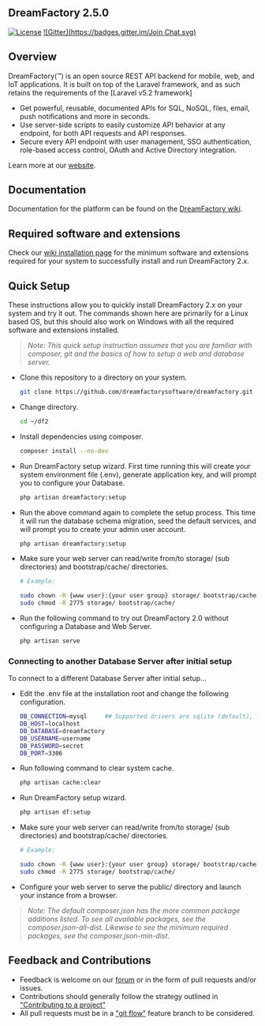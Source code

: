 ## DreamFactory 2.5.0

[![License](https://poser.pugx.org/dreamfactory/dreamfactory/license.svg)](http://www.apache.org/licenses/LICENSE-2.0)
[![Gitter](https://badges.gitter.im/Join Chat.svg)](https://gitter.im/dreamfactorysoftware/dreamfactory?utm_source=badge&utm_medium=badge&utm_campaign=pr-badge&utm_content=badge)

## Overview

DreamFactory(™) is an open source REST API backend for mobile, web, and IoT applications. 
It is built on top of the Laravel framework, and as such retains the requirements of the [Laravel v5.2 framework]

* Get powerful, reusable, documented APIs for SQL, NoSQL, files, email, push notifications and more in seconds.
* Use server-side scripts to easily customize API behavior at any endpoint, for both API requests and API responses.
* Secure every API endpoint with user management, SSO authentication, role-based access control, OAuth and Active Directory integration.

Learn more at our [website](https://www.dreamfactory.com).

## Documentation

Documentation for the platform can be found on the [DreamFactory wiki](http://wiki.dreamfactory.com).

## Required software and extensions

Check our [wiki installation page](http://wiki.dreamfactory.com/DreamFactory/Installation) for the minimum 
software and extensions required for your system to successfully install and run DreamFactory 2.x.

## Quick Setup

These instructions allow you to quickly install DreamFactory 2.x on your system and try it out. 
The commands shown here are primarily for a Linux based OS, 
but this should also work on Windows with all the required software and extensions installed.

> _Note: This quick setup instruction assumes that you are familiar with composer, git and the basics of how to setup a web and database server._


 * Clone this repository to a directory on your system.

    ```sh
    git clone https://github.com/dreamfactorysoftware/dreamfactory.git ~/df2
    ```

 * Change directory.

    ```sh
    cd ~/df2
    ```

 * Install dependencies using composer.

    ```sh
    composer install --no-dev
    ```

 * Run DreamFactory setup wizard. First time running this will create your system environment file (.env), 
generate application key, and will prompt you to configure your Database.

    ```sh
    php artisan dreamfactory:setup
    ```

 * Run the above command again to complete the setup process. This time it will run the database schema migration, 
seed the default services, and will prompt you to create your admin user account.

    ```sh
    php artisan dreamfactory:setup
    ```

 * Make sure your web server can read/write from/to storage/ (sub directories) and bootstrap/cache/ directories.


    ```sh
    # Example:
    
    sudo chown -R {www user}:{your user group} storage/ bootstrap/cache/
    sudo chmod -R 2775 storage/ bootstrap/cache/
    ```

 * Run the following command to try out DreamFactory 2.0 without configuring a Database and Web Server. 

    ```sh
    php artisan serve
    ```

### Connecting to another Database Server after initial setup

To connect to a different Database Server after initial setup...

 * Edit the .env file at the installation root and change the following configuration.

    ```sh
    DB_CONNECTION=mysql     ## Supported drivers are sqlite (default), mysql, pgsql
    DB_HOST=localhost
    DB_DATABASE=dreamfactory
    DB_USERNAME=username
    DB_PASSWORD=secret
    DB_PORT=3306
    ```

 * Run following command to clear system cache.

    ```sh
    php artisan cache:clear
    ```

 * Run DreamFactory setup wizard.

    ```sh
    php artisan df:setup
    ```
 * Make sure your web server can read/write from/to storage/ (sub directories) and bootstrap/cache/ directories.

    ```sh
    # Example:
    
    sudo chown -R {www user}:{your user group} storage/ bootstrap/cache/
    sudo chmod -R 2775 storage/ bootstrap/cache/
    ```

 * Configure your web server to serve the public/ directory and launch your instance from a browser.

> _Note: The default composer.json has the more common package additions listed. To see all available packages, 
> see the composer.json-all-dist. Likewise to see the minimum required packages, see the composer.json-min-dist._

## Feedback and Contributions

* Feedback is welcome on our [forum](http://community.dreamfactory.com/) or in the form of pull requests and/or issues.
* Contributions should generally follow the strategy outlined in ["Contributing to a project"](http://help.github.com/articles/fork-a-repo#contributing-to-a-project)
* All pull requests must be in a ["git flow"](http://github.com/nvie/gitflow) feature branch to be considered.
